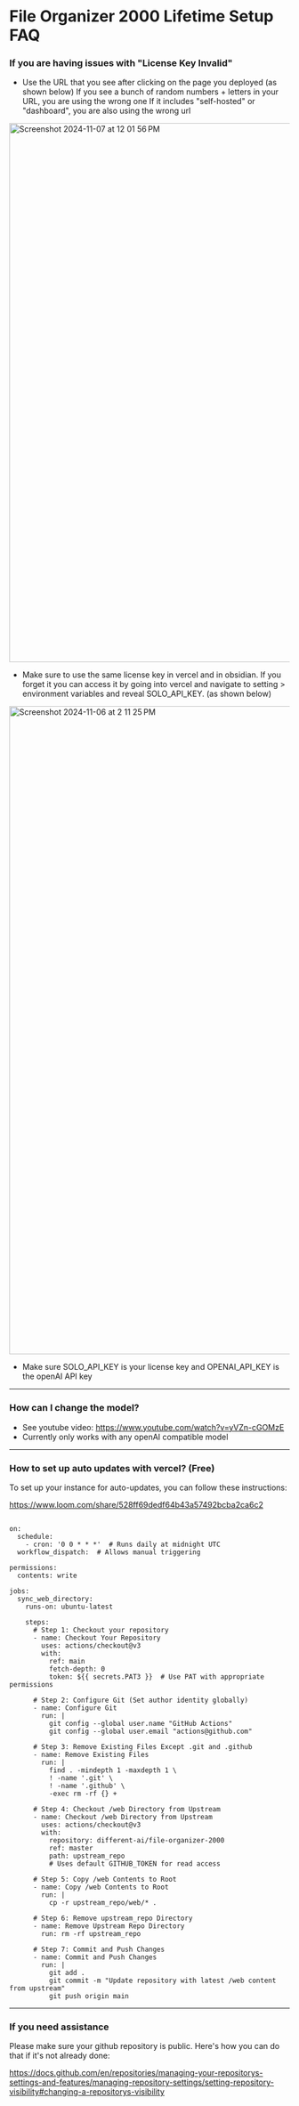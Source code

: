 
# File Organizer 2000 Lifetime Setup FAQ

### If you are having issues with "License Key Invalid" 

- Use the URL that you see after clicking on the page you deployed (as shown below)
If you see a bunch of random numbers + letters in your URL, you are using the wrong one
If it includes "self-hosted" or "dashboard", you are also using the wrong url

<img width="969" alt="Screenshot 2024-11-07 at 12 01 56 PM" src="https://github.com/user-attachments/assets/62fc2c0f-f591-4057-9c2d-ebefd5b0b8e5">



- Make sure to use the same license key in vercel and in obsidian. If you forget it you can access it by going into vercel and navigate to setting > environment variables and reveal SOLO_API_KEY. (as shown below)


<img width="1165" alt="Screenshot 2024-11-06 at 2 11 25 PM" src="https://github.com/user-attachments/assets/6752bf08-6dd3-4b89-902c-bd3e84fa0616">




- Make sure SOLO_API_KEY is your license key and OPENAI_API_KEY is the openAI API key

---

### How can I change the model? 

- See youtube video: https://www.youtube.com/watch?v=yVZn-cGOMzE
- Currently only works with any openAI compatible model

---

### How to set up auto updates with vercel? (Free)

To set up your instance for auto-updates, you can follow these instructions: 

https://www.loom.com/share/528ff69dedf64b43a57492bcba2ca6c2

```name: Sync /web Directory from Upstream Repository

on:
  schedule:
    - cron: '0 0 * * *'  # Runs daily at midnight UTC
  workflow_dispatch:  # Allows manual triggering

permissions:
  contents: write

jobs:
  sync_web_directory:
    runs-on: ubuntu-latest

    steps:
      # Step 1: Checkout your repository
      - name: Checkout Your Repository
        uses: actions/checkout@v3
        with:
          ref: main
          fetch-depth: 0
          token: ${{ secrets.PAT3 }}  # Use PAT with appropriate permissions

      # Step 2: Configure Git (Set author identity globally)
      - name: Configure Git
        run: |
          git config --global user.name "GitHub Actions"
          git config --global user.email "actions@github.com"

      # Step 3: Remove Existing Files Except .git and .github
      - name: Remove Existing Files
        run: |
          find . -mindepth 1 -maxdepth 1 \
          ! -name '.git' \
          ! -name '.github' \
          -exec rm -rf {} +

      # Step 4: Checkout /web Directory from Upstream
      - name: Checkout /web Directory from Upstream
        uses: actions/checkout@v3
        with:
          repository: different-ai/file-organizer-2000
          ref: master
          path: upstream_repo
          # Uses default GITHUB_TOKEN for read access

      # Step 5: Copy /web Contents to Root
      - name: Copy /web Contents to Root
        run: |
          cp -r upstream_repo/web/* .

      # Step 6: Remove upstream_repo Directory
      - name: Remove Upstream Repo Directory
        run: rm -rf upstream_repo

      # Step 7: Commit and Push Changes
      - name: Commit and Push Changes
        run: |
          git add .
          git commit -m "Update repository with latest /web content from upstream"
          git push origin main
```

---

### If you need assistance 

Please make sure your github repository is public. Here's how you can do that if it's not already done: 

https://docs.github.com/en/repositories/managing-your-repositorys-settings-and-features/managing-repository-settings/setting-repository-visibility#changing-a-repositorys-visibility


